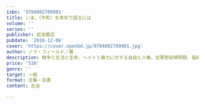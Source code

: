 ```yaml
---
isbn: '9784002709901'
title: いま，〈平和〉を本気で語るには
volume: ''
series: ''
publisher: 岩波書店
pubdate: '2018-12-06'
cover: 'https://cover.openbd.jp/9784002709901.jpg'
author: ノマ・フィールド／著
description: 戦争と生活と生命，ヘイトと暴力に対する自由と人権，従軍慰安婦問題，福島復興等を考察する．
price: '520'
genre: ''
target: 一般
format: 全集・双書
content: 社会

---
```

